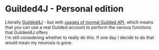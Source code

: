 # Guilded4J - Personal edition
Literally [Guilded4J](https://github.com/MCUmbrella/Guilded4J) - but with [usages of normal Guilded API](https://guildedapi.com/), which means that you can use a real Guilded account to perform the various functions that Guilded4J offers<br>
I'm still considering whether to really do this. If one day I decide to do that would mean my neurosis is gone.
